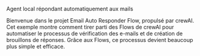 Agent local répondant automatiquement aux mails 

Bienvenue dans le projet Email Auto Responder Flow, propulsé par crewAI. Cet exemple montre comment tirer parti des Flows de crewAI pour automatiser le processus de vérification des e-mails et de création de brouillons de réponses. Grâce aux Flows, ce processus devient beaucoup plus simple et efficace.
